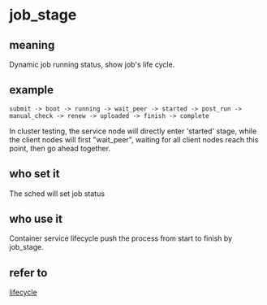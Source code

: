 # job_stage
## meaning
Dynamic job running status, show job's life cycle. 

## example
```
submit -> boot -> running -> wait_peer -> started -> post_run -> manual_check -> renew -> uploaded -> finish -> complete
```

In cluster testing, the service node will directly enter 'started' stage,
while the client nodes will first "wait_peer", waiting for all client nodes
reach this point, then go ahead together.

## who set it
The sched will set job status 

## who use it
Container service lifecycle push the process from start to finish by job_stage.

## refer to
[lifecycle](https://gitee.com/openeuler/compass-ci/doc/development/lifecycle.md)
